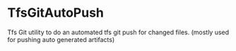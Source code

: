 # TfsGitAutoPush
Tfs Git utility to do an automated tfs git push for changed files. (mostly used for pushing auto generated artifacts)
